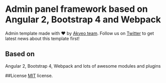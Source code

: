 # Admin panel framework based on Angular 2, Bootstrap 4 and Webpack

Admin template made with :heart:  by [Akveo team](http://akveo.com/). Follow us on [Twitter](https://twitter.com/akveo_inc) to get latest news about this template first!


## Based on
Angular 2, Bootstrap 4, Webpack and lots of awesome modules and plugins

##License
[MIT](LICENSE.txt) license.

